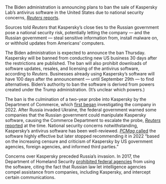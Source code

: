 The Biden administration is announcing plans to ban the sale of Kaspersky Lab’s antivirus software in the United States due to national security concerns, [*Reuters* reports](https://www.reuters.com/technology/biden-ban-us-sales-kaspersky-software-over-ties-russia-source-says-2024-06-20/).

Sources told *Reuters* that Kaspersky’s close ties to the Russian government pose a national security risk, potentially letting the company — and the Russian government — steal sensitive information from, install malware on, or withhold updates from Americans’ computers.

The Biden administration is expected to announce the ban Thursday. Kaspersky will be banned from conducting new US business 30 days after the restrictions are published. The ban will also prohibit downloads of software updates, resales, and licensing of the antivirus software, according to *Reuters*. Businesses already using Kaspersky’s software will have 100 days after the announcement — until September 29th — to find alternatives. Biden’s authority to ban the software is derived from powers created under the Trump administration. (It’s unclear which powers.)

The ban is the culmination of a two-year probe into Kaspersky by the Department of Commerce, which [first began](https://www.reuters.com/technology/exclusive-ukraine-war-spurs-us-ramp-up-security-probe-software-maker-kaspersky-2022-05-09/) investigating the company in 2022. After Russia invaded Ukraine, the federal government warned some companies that the Russian government could manipulate Kaspersky software, causing the Commerce Department to escalate the probe, [*Reuters* reported](https://www.reuters.com/technology/exclusive-ukraine-war-spurs-us-ramp-up-security-probe-software-maker-kaspersky-2022-05-09/) at the time. National security concerns notwithstanding, Kaspersky’s antivirus software has been well-reviewed. [*PCMag* called](https://www.pcmag.com/reviews/kaspersky-anti-virus) the software highly effective but later stopped recommending it in 2022 “based on the increasing censure and criticism of Kaspersky by US government agencies, foreign agencies, and informed third parties.”

Concerns over Kaspersky preceded Russia’s invasion. In 2017, the Department of Homeland Security [prohibited federal agencies](https://www.usnews.com/news/national-news/articles/2017-09-13/dhs-bans-kaspersky-cybersecurity-software-from-federal-agencies) from using the software, citing the fact that Russian law let intelligence agencies compel assistance from companies, including Kaspersky, and intercept certain communications.
